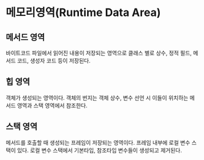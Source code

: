 # 메모리영역(Runtime Data Area)
## 메서드 영역
바이트코드 파일에서 읽어진 내용이 저장되는 영역으로 클래스 별로 상수, 정적 필드, 메서드 코드, 생성자 코드 등이 저장된다.

## 힙 영역
객체가 생성되는 영역이다. 객체의 번지는 객체 상수, 변수 선언 시 이들이 위치하는 메서드 영역과 스택 영역에서 참조한다.

## 스택 영역
메서드를 호출할 때 생성되는 프레임이 저장되는 영역이다. 프레임 내부에 로컬 변수 스택이 있다. 로컬 변수 스택에서 기본타입, 참조타입 변수들이 생성되고 제거된다.

